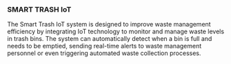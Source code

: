 ### SMART TRASH IoT ###
The Smart Trash IoT system is designed to improve waste management efficiency by integrating IoT technology to monitor and manage waste levels in trash bins. The system can automatically detect when a bin is full and needs to be emptied, sending real-time alerts to waste management personnel or even triggering automated waste collection processes.
